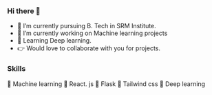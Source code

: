 ### Hi there 👋



- 🔭 I’m currently pursuing B. Tech in SRM Institute. 
- 🌱 I’m currently working on Machine learning projects
- 🤔 Learning Deep learning. 
- 👉 Would love to collaborate with you for projects. 

### Skills

🎯 Machine learning 
🎯 React. js
🎯 Flask
🎯 Tailwind css
🎯 Deep learning



